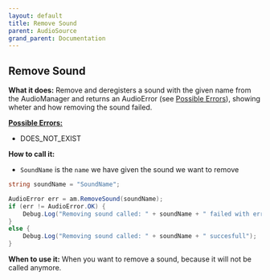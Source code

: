 ```yaml
---
layout: default
title: Remove Sound
parent: AudioSource
grand_parent: Documentation
---
```


## Remove Sound
**What it does:**
Remove and deregisters a sound with the given name from the AudioManager and returns an AudioError (see [Possible Errors](https://mathewhdyt.github.io/Unity-Audio-Manager/docs/documentation/index/#possible-errors)), showing wheter and how removing the sound failed.

[**Possible Errors:**](https://mathewhdyt.github.io/Unity-Audio-Manager/docs/documentation/index/#possible-errors)
- DOES_NOT_EXIST

**How to call it:**
- ```SoundName``` is the ```name``` we have given the sound we want to remove

```csharp
string soundName = "SoundName";

AudioError err = am.RemoveSound(soundName);
if (err != AudioError.OK) {
    Debug.Log("Removing sound called: " + soundName + " failed with error id: " + err);
}
else {
    Debug.Log("Removing sound called: " + soundName + " succesfull");
}
```

**When to use it:**
When you want to remove a sound, because it will not be called anymore.
